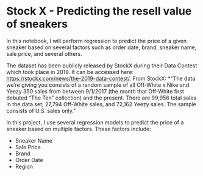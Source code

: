# Stock X - Predicting the resell value of sneakers

In this notebook, I will perform regression to predict the price of a given sneaker based on several factors such as order date, brand, sneaker name, sale price, and several others. 

The dataset has been publicly released by StockX during their Data Contest which took place in 2019. It can be accessed here: https://stockx.com/news/the-2019-data-contest/.
From StockX: *"The data we’re giving you consists of a random sample of all Off-White x Nike and Yeezy 350 sales from between 9/1/2017 (the month that Off-White first debuted “The Ten” collection) and the present. There are 99,956 total sales in the data set; 27,794 Off-White sales, and 72,162 Yeezy sales. The sample consists of U.S. sales only."

In this project, I use several regression models to predict the price of a sneaker based on multiple factors. 
These factors include:
* Sneaker Name
* Sale Price
* Brand
* Order Date
* Region

